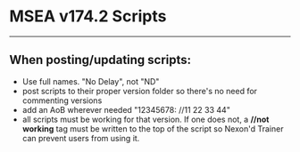 # MSEA v174.2 Scripts

-----

## When posting/updating scripts:
- Use full names. "No Delay", not "ND"
- post scripts to their proper version folder so there's no need for commenting versions
- add an AoB wherever needed "12345678: //11 22 33 44"
- all scripts must be working for that version. If one does not, a **//not working** tag must be written to the top of the script so Nexon'd Trainer can prevent users from using it.
